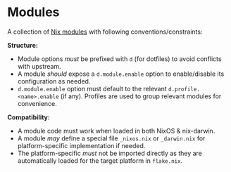 # Modules

A collection of [Nix modules](https://nix.dev/tutorials/module-system/module-system.html) with following conventions/constraints:

**Structure:**

- Module options _must_ be prefixed with `d` (for dotfiles) to avoid conflicts with upstream.
- A module _should_ expose a `d.module.enable` option to enable/disable its configuration as needed.
- `d.module.enable` option must default to the relevant `d.profile.<name>.enable` (if any). Profiles are used to group relevant modules for convenience.

**Compatibility:**

- A module code must work when loaded in both NixOS & nix-darwin.
- A module _may_ define a special file `_nixos.nix` or `_darwin.nix` for platform-specific implementation if needed.
- The platform-specific _must_ not be imported directly as they are automatically loaded for the target platform in `flake.nix`.
